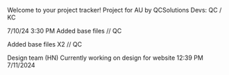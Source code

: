Welcome to your project tracker!
Project for AU by QCSolutions
Devs: QC / KC


7/10/24
3:30 PM
Added base files // QC

Added base files X2 // QC

Design team (HN) Currently working on design for website 12:39 PM 7/11/2024
